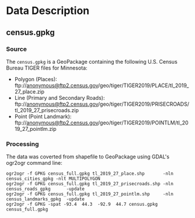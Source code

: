 # Data Description


## census.gpkg


### Source


The `census.gpkg` is a GeoPackage containing the following U.S. Census Bureau TIGER files for Minnesota:

- Polygon (Places): ftp://anonymous@ftp2.census.gov/geo/tiger/TIGER2019/PLACE/tl_2019_27_place.zip
- Line (Primary and Secondary Roads):  ftp://anonymous@ftp2.census.gov/geo/tiger/TIGER2019/PRISECROADS/tl_2019_27_prisecroads.zip
- Point (Point Landmark): ftp://anonymous@ftp2.census.gov/geo/tiger/TIGER2019/POINTLM/tl_2019_27_pointlm.zip


### Processing

The data was coverted from shapefile to GeoPackage using GDAL's ogr2ogr command line:
```
ogr2ogr -f GPKG census_full.gpkg tl_2019_27_place.shp       -nln census_cities_gpkg -nlt MULTIPOLYGON
ogr2ogr -f GPKG census_full.gpkg tl_2019_27_prisecroads.shp -nln census_roads_gpkg      -update
ogr2ogr -f GPKG census_full.gpkg tl_2019_27_pointlm.shp     -nln census_landmarks_gpkg  -update
ogr2ogr -f GPKG -spat -93.4  44.3  -92.9  44.7 census.gpkg census_full.gpkg
```

